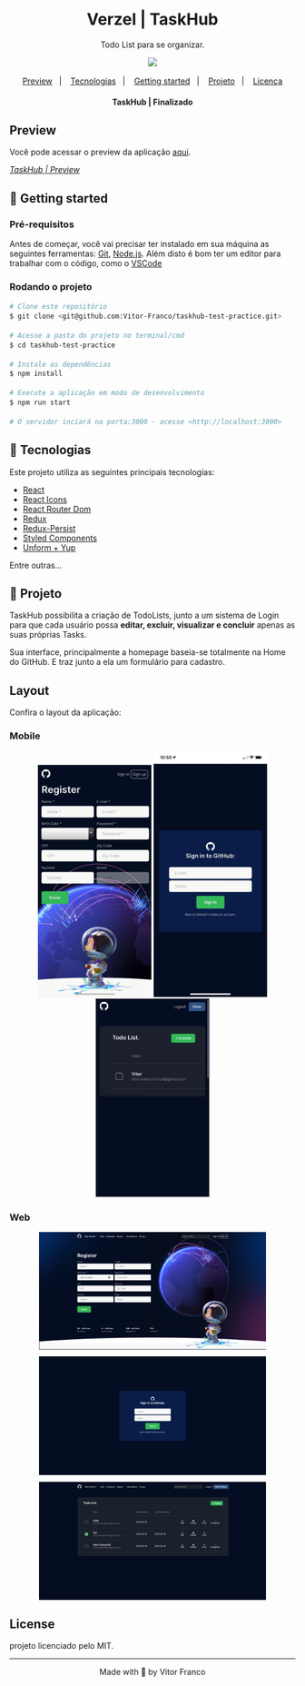 <h1 align="center">Verzel | TaskHub</h1>

<p align="center">Todo List para se organizar.</p>

<p align="center">
  <img src="https://img.shields.io/static/v1?label=license&message=MIT&color=222222?style=flat-square"/>
</p>

<p align="center">
  <a href="#-preview">Preview</a>&nbsp;&nbsp;&nbsp;|&nbsp;&nbsp;&nbsp;
  <a href="#-tecnologias">Tecnologias</a>&nbsp;&nbsp;&nbsp;|&nbsp;&nbsp;&nbsp;
  <a href="#-getting-started">Getting started</a>&nbsp;&nbsp;&nbsp;|&nbsp;&nbsp;&nbsp;
  <a href="#-projeto">Projeto</a>&nbsp;&nbsp;&nbsp;|&nbsp;&nbsp;&nbsp;
  <a href="#-license">Licença</a>
</p>

<h4 align="center"> 
	 TaskHub | Finalizado
</h4>

## Preview
Você pode acessar o preview da aplicação [aqui](https://taskhub.vercel.app/).

[*TaskHub | Preview*](https://taskhub.vercel.app/)
## 🚀 Getting started
### Pré-requisitos

Antes de começar, você vai precisar ter instalado em sua máquina as seguintes ferramentas:
[Git](https://git-scm.com), [Node.js](https://nodejs.org/en/).
Além disto é bom ter um editor para trabalhar com o código, como o [VSCode](https://code.visualstudio.com/)

### Rodando o projeto

```bash
# Clone este repositório
$ git clone <git@github.com:Vitor-Franco/taskhub-test-practice.git>

# Acesse a pasta do projeto no terminal/cmd
$ cd taskhub-test-practice

# Instale as dependências
$ npm install

# Execute a aplicação em modo de desenvolvimento
$ npm run start

# O servidor inciará na porta:3000 - acesse <http://localhost:3000>
```

## 🧪 Tecnologias

Este projeto utiliza as seguintes principais tecnologias:

- [React](https://pt-br.reactjs.org/)
- [React Icons](https://react-icons.github.io/react-icons/)
- [React Router Dom](https://github.com/ReactTraining/react-router/tree/master/packages/react-router-dom)
- [Redux](https://redux.js.org/)
- [Redux-Persist](https://github.com/rt2zz/redux-persist)
- [Styled Components](https://styled-components.com/)
- [Unform + Yup](https://unform.dev/)

Entre outras...

## 📝 Projeto
TaskHub possibilita a criação de TodoLists, junto a um sistema de Login para que cada usuário possa **editar, excluir, visualizar e concluir** apenas as suas próprias Tasks.

Sua interface, principalmente a homepage baseia-se totalmente na Home do GitHub. E traz junto a ela um formulário para cadastro.


## Layout

Confira o layout da aplicação:

### Mobile

<p align="center">
  <img alt="TaskHub" title="#TaskHub" src=".github/home_page_mobile.jpeg" width="200px">

  <img alt="TaskHub" title="#TaskHub" src=".github/sign_in_mobile.jpeg" width="200px">

  <img alt="TaskHub" title="#TaskHub" src=".github/todo_list_mobile.jpeg" width="200px">
</p>

### Web

<p align="center" style="display: flex; flex-direction:column; align-items: center; justify-content: center;">
  <img alt="TaskHub" title="#TaskHub" src=".github/home_page.png" width="400px">

  <img style="margin: 12px 0;" alt="TaskHub" title="#TaskHub" src=".github/sign_in.png" width="400px">

  <img alt="TaskHub" title="#TaskHub" src=".github/todo_list.png" width="400px">
</p>


## License
projeto licenciado pelo MIT.

---

<p align="center">Made with 💜 by Vitor Franco</p>
